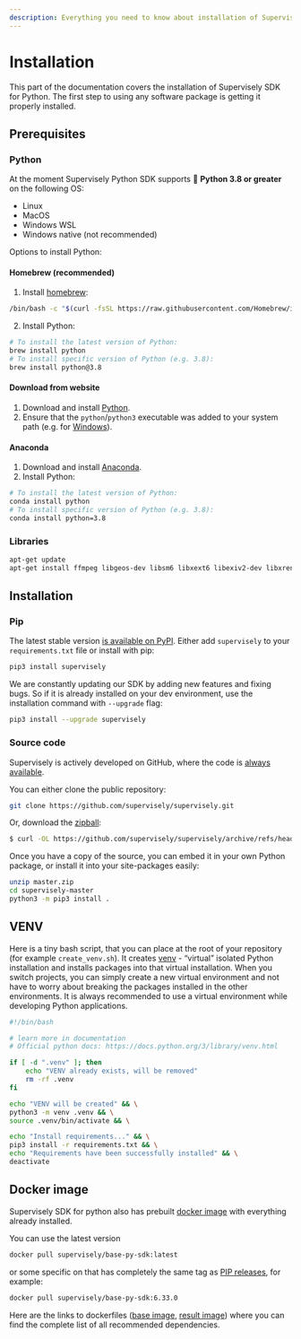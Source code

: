 ```yaml
---
description: Everything you need to know about installation of Supervisely SDK for Python
---
```


# Installation

This part of the documentation covers the installation of Supervisely SDK for Python. The first step to using any software package is getting it properly installed.

## Prerequisites

### Python

At the moment Supervisely Python SDK supports 🐍 **Python 3.8 or greater** on the following OS:
- Linux
- MacOS
- Windows WSL
- Windows native (not recommended)

Options to install Python:
#### Homebrew (recommended)
1. Install [homebrew](https://brew.sh/):
```bash
/bin/bash -c "$(curl -fsSL https://raw.githubusercontent.com/Homebrew/install/HEAD/install.sh)"
```
2. Install Python:<br>
```bash
# To install the latest version of Python:
brew install python
# To install specific version of Python (e.g. 3.8):
brew install python@3.8
```

#### Download from website
1. Download and install [Python](https://www.python.org/downloads/).
2. Ensure that the `python`/`python3` executable was added to your system path (e.g. for [Windows](https://stackoverflow.com/questions/6318156/adding-python-to-path-on-windows)).

#### Anaconda
1. Download and install [Anaconda](https://www.anaconda.com/download).
2. Install Python:<br>
```bash
# To install the latest version of Python:
conda install python
# To install specific version of Python (e.g. 3.8):
conda install python=3.8
```

### Libraries

```bash
apt-get update
apt-get install ffmpeg libgeos-dev libsm6 libxext6 libexiv2-dev libxrender-dev libboost-all-dev -y
```

## Installation

### Pip

The latest stable version [is available on PyPI](https://pypi.org/project/supervisely/). Either add `supervisely` to your `requirements.txt` file or install with pip:

```bash
pip3 install supervisely
```

We are constantly updating our SDK by adding new features and fixing bugs.  So if it is already installed on your dev environment, use the installation command with `--upgrade` flag:

```bash
pip3 install --upgrade supervisely 
```

### Source code

Supervisely is actively developed on GitHub, where the code is [always available](https://github.com/supervisely/supervisely).

You can either clone the public repository:

```bash
git clone https://github.com/supervisely/supervisely.git
```

Or, download the [zipball](https://github.com/supervisely/supervisely/archive/refs/heads/master.zip):

```bash
$ curl -OL https://github.com/supervisely/supervisely/archive/refs/heads/master.zip
```

Once you have a copy of the source, you can embed it in your own Python package, or install it into your site-packages easily:

```bash
unzip master.zip
cd supervisely-master
python3 -m pip3 install .
```

## VENV

Here is a tiny bash script, that you can place at the root of your repository (for example `create_venv.sh`). It creates [venv](https://docs.python.org/3/library/venv.html) - “virtual” isolated Python installation and installs packages into that virtual installation. When you switch projects, you can simply create a new virtual environment and not have to worry about breaking the packages installed in the other environments. It is always recommended to use a virtual environment while developing Python applications.

```bash
#!/bin/bash

# learn more in documentation
# Official python docs: https://docs.python.org/3/library/venv.html

if [ -d ".venv" ]; then
    echo "VENV already exists, will be removed"
    rm -rf .venv
fi

echo "VENV will be created" && \
python3 -m venv .venv && \
source .venv/bin/activate && \

echo "Install requirements..." && \
pip3 install -r requirements.txt && \
echo "Requirements have been successfully installed" && \
deactivate
```

## Docker image

Supervisely SDK for python also has prebuilt [docker image](https://hub.docker.com/r/supervisely/base-py-sdk) with everything already installed.

You can use the latest version

```bash
docker pull supervisely/base-py-sdk:latest
```

or some specific on that has completely the same tag as [PIP releases](https://pypi.org/project/supervisely/), for example:

```bash
docker pull supervisely/base-py-sdk:6.33.0
```

Here are the links to dockerfiles ([base image](https://github.com/supervisely/supervisely/blob/master/base\_images/py/Dockerfile), [result image](https://github.com/supervisely/supervisely/blob/master/base\_images/py\_sdk/Dockerfile)) where you can find the complete list of all recommended dependencies.
